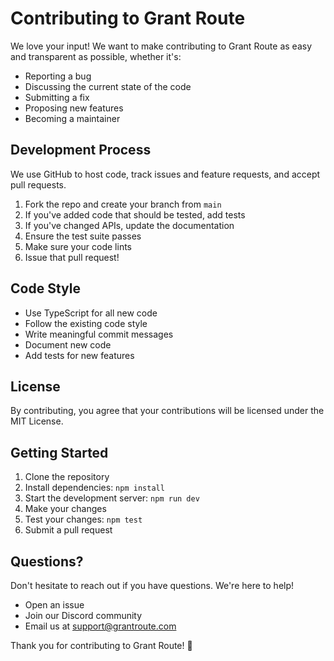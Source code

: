 # Contributing to Grant Route

We love your input! We want to make contributing to Grant Route as easy and transparent as possible, whether it's:

- Reporting a bug
- Discussing the current state of the code
- Submitting a fix
- Proposing new features
- Becoming a maintainer

## Development Process

We use GitHub to host code, track issues and feature requests, and accept pull requests.

1. Fork the repo and create your branch from `main`
2. If you've added code that should be tested, add tests
3. If you've changed APIs, update the documentation
4. Ensure the test suite passes
5. Make sure your code lints
6. Issue that pull request!

## Code Style

- Use TypeScript for all new code
- Follow the existing code style
- Write meaningful commit messages
- Document new code
- Add tests for new features

## License

By contributing, you agree that your contributions will be licensed under the MIT License.

## Getting Started

1. Clone the repository
2. Install dependencies: `npm install`
3. Start the development server: `npm run dev`
4. Make your changes
5. Test your changes: `npm test`
6. Submit a pull request

## Questions?

Don't hesitate to reach out if you have questions. We're here to help!

- Open an issue
- Join our Discord community
- Email us at support@grantroute.com

Thank you for contributing to Grant Route! 🚀